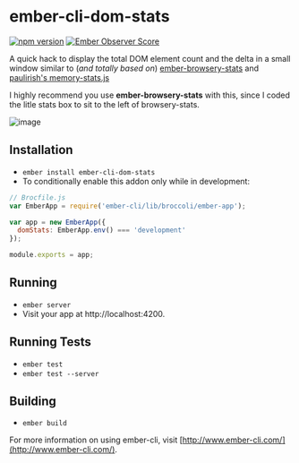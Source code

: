 # ember-cli-dom-stats

[![npm version](https://badge.fury.io/js/ember-cli-dom-stats.svg)](http://badge.fury.io/js/ember-cli-dom-stats) [![Ember Observer Score](http://emberobserver.com/badges/ember-cli-dom-stats.svg)](http://emberobserver.com/addons/ember-cli-dom-stats)
  
  
A quick hack to display the total DOM element count and the delta in a small window similar to (_and totally based on_) [ember-browsery-stats](https://github.com/stefanpenner/ember-browsery-stats) and [paulirish's memory-stats.js](https://github.com/paulirish/memory-stats.js)

I highly recommend you use __ember-browsery-stats__ with this, since I coded the litle stats box to sit to the left of browsery-stats.

![image](http://i.imgur.com/vBoVfHQ.gif)

## Installation

* `ember install ember-cli-dom-stats`
* To conditionally enable this addon only while in development:

```javascript
// Brocfile.js
var EmberApp = require('ember-cli/lib/broccoli/ember-app');

var app = new EmberApp({
  domStats: EmberApp.env() === 'development'
});

module.exports = app;
```

## Running

* `ember server`
* Visit your app at http://localhost:4200.

## Running Tests

* `ember test`
* `ember test --server`

## Building

* `ember build`

For more information on using ember-cli, visit [http://www.ember-cli.com/](http://www.ember-cli.com/).
